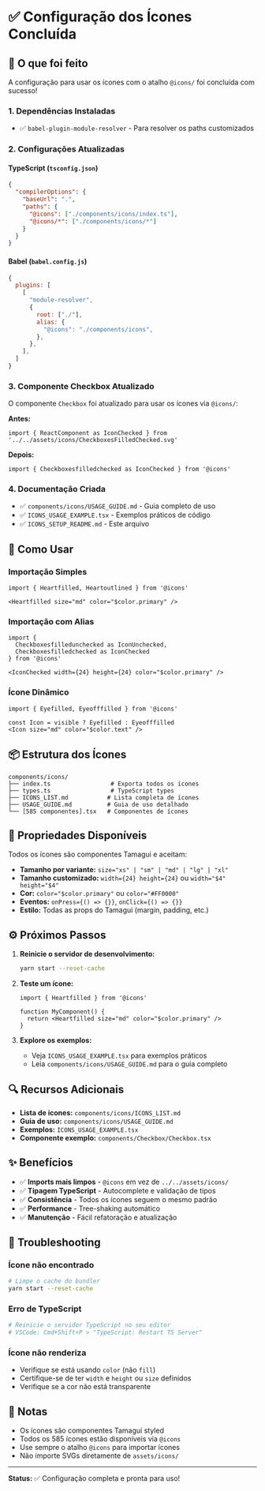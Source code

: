 # ✅ Configuração dos Ícones Concluída

## 🎉 O que foi feito

A configuração para usar os ícones com o atalho `@icons/` foi concluída com sucesso!

### 1. **Dependências Instaladas**
- ✅ `babel-plugin-module-resolver` - Para resolver os paths customizados

### 2. **Configurações Atualizadas**

#### TypeScript (`tsconfig.json`)
```json
{
  "compilerOptions": {
    "baseUrl": ".",
    "paths": {
      "@icons": ["./components/icons/index.ts"],
      "@icons/*": ["./components/icons/*"]
    }
  }
}
```

#### Babel (`babel.config.js`)
```javascript
{
  plugins: [
    [
      "module-resolver",
      {
        root: ["./"],
        alias: {
          "@icons": "./components/icons",
        },
      },
    ],
  ]
}
```

### 3. **Componente Checkbox Atualizado**

O componente `Checkbox` foi atualizado para usar os ícones via `@icons/`:

**Antes:**
```tsx
import { ReactComponent as IconChecked } from '../../assets/icons/CheckboxesFilledChecked.svg'
```

**Depois:**
```tsx
import { Checkboxesfilledchecked as IconChecked } from '@icons'
```

### 4. **Documentação Criada**

- ✅ `components/icons/USAGE_GUIDE.md` - Guia completo de uso
- ✅ `ICONS_USAGE_EXAMPLE.tsx` - Exemplos práticos de código
- ✅ `ICONS_SETUP_README.md` - Este arquivo

## 🚀 Como Usar

### Importação Simples
```tsx
import { Heartfilled, Heartoutlined } from '@icons'

<Heartfilled size="md" color="$color.primary" />
```

### Importação com Alias
```tsx
import { 
  Checkboxesfilledunchecked as IconUnchecked,
  Checkboxesfilledchecked as IconChecked
} from '@icons'

<IconChecked width={24} height={24} color="$color.primary" />
```

### Ícone Dinâmico
```tsx
import { Eyefilled, Eyeofffilled } from '@icons'

const Icon = visible ? Eyefilled : Eyeofffilled
<Icon size="md" color="$color.text" />
```

## 📦 Estrutura dos Ícones

```
components/icons/
├── index.ts                 # Exporta todos os ícones
├── types.ts                 # TypeScript types
├── ICONS_LIST.md           # Lista completa de ícones
├── USAGE_GUIDE.md          # Guia de uso detalhado
└── [585 componentes].tsx   # Componentes de ícones
```

## 🎨 Propriedades Disponíveis

Todos os ícones são componentes Tamagui e aceitam:

- **Tamanho por variante:** `size="xs" | "sm" | "md" | "lg" | "xl"`
- **Tamanho customizado:** `width={24} height={24}` ou `width="$4" height="$4"`
- **Cor:** `color="$color.primary"` ou `color="#FF0000"`
- **Eventos:** `onPress={() => {}}`, `onClick={() => {}}`
- **Estilo:** Todas as props do Tamagui (margin, padding, etc.)

## ⚙️ Próximos Passos

1. **Reinicie o servidor de desenvolvimento:**
   ```bash
   yarn start --reset-cache
   ```

2. **Teste um ícone:**
   ```tsx
   import { Heartfilled } from '@icons'
   
   function MyComponent() {
     return <Heartfilled size="md" color="$color.primary" />
   }
   ```

3. **Explore os exemplos:**
   - Veja `ICONS_USAGE_EXAMPLE.tsx` para exemplos práticos
   - Leia `components/icons/USAGE_GUIDE.md` para o guia completo

## 🔍 Recursos Adicionais

- **Lista de ícones:** `components/icons/ICONS_LIST.md`
- **Guia de uso:** `components/icons/USAGE_GUIDE.md`
- **Exemplos:** `ICONS_USAGE_EXAMPLE.tsx`
- **Componente exemplo:** `components/Checkbox/Checkbox.tsx`

## ✨ Benefícios

- ✅ **Imports mais limpos** - `@icons` em vez de `../../assets/icons/`
- ✅ **Tipagem TypeScript** - Autocomplete e validação de tipos
- ✅ **Consistência** - Todos os ícones seguem o mesmo padrão
- ✅ **Performance** - Tree-shaking automático
- ✅ **Manutenção** - Fácil refatoração e atualização

## 🐛 Troubleshooting

### Ícone não encontrado
```bash
# Limpe o cache do bundler
yarn start --reset-cache
```

### Erro de TypeScript
```bash
# Reinicie o servidor TypeScript no seu editor
# VSCode: Cmd+Shift+P > "TypeScript: Restart TS Server"
```

### Ícone não renderiza
- Verifique se está usando `color` (não `fill`)
- Certifique-se de ter `width` e `height` ou `size` definidos
- Verifique se a cor não está transparente

## 📝 Notas

- Os ícones são componentes Tamagui styled
- Todos os 585 ícones estão disponíveis via `@icons`
- Use sempre o atalho `@icons` para importar ícones
- Não importe SVGs diretamente de `assets/icons/`

---

**Status:** ✅ Configuração completa e pronta para uso!

